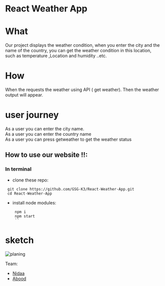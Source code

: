 

# React Weather App

# What

Our project displays the weather condition, when you enter the city and the name of the country, you can get the weather condition in this location, such as temperature ,Location and humidity ..etc.

# How

When the requests the weather using API ( get weather).
Then the weather output will appear.

# user journey

As a user you can enter the city name.<br>
As a user you can enter the country name<br>
As a user you can press getweather to get the weather status<br>

## How to use our website !!:
 

### In terminal

- clone these repo:

```
 git clone https://github.com/GSG-K3/React-Weather-App.git
 cd React-Weather-App
```

- install node modules:
  ```
   npm i
   npm start
   ``
  ```

 
# sketch

![planing](https://user-images.githubusercontent.com/56642598/78006553-d6afbb00-7345-11ea-9e0d-fa0f710098fd.png)

Team:<br>

- [Nidaa](https://github.com/nidaa-awawdeh)
- [Abood](https://github.com/aboodswiti)
